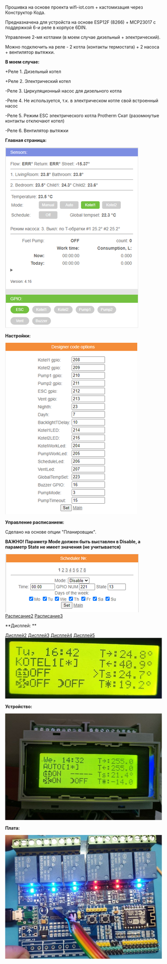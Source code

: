 
Прошивка на основе проекта wifi-iot.com + кастомизация через Конструктор Кода.

Предназначена для устройста на основе ESP12F (8266) + MCP23017 с поддержкой 6-и реле в корпусе 6DIN.

Управление 2-мя котлами (в моем случае дизельный + электрический).

Можно подключить на реле - 2 котла (контакты термостата) + 2 насоса + вентилятор вытяжки.

**В моем случае:**

+Реле 1. Дизельный котел

+Реле 2. Электрический котел

-Реле 3. Циркуляционный насос для дизельного котла

-Реле 4. Не используется, т.к. в электрическом котле свой встроенный насос

-Реле 5. Режим ESC электрического котла Protherm Скат (разомкнутые контакты отключают котел)

-Реле 6. Вентилятор вытяжки

**Главная страница:**

![Главная страница](main_page.png "Главная страница")

**Настройки:**

![Настройки](options.png "Настройки")

**Управление расписанием:**

Сделано на основе опции "Планировщик".

**ВАЖНО! Параметр Mode должен быть выставлен в Disable, а параметр State не имеет значения (не учитывается)**


![Расписание](schedule_1.png "Расписание") [Расписание2](schedule_2.png) [Расписание3](schedule_3.png)

**Дисплей: **

[Дисплей2](lcd_main_3.jpg) [Дисплей3](lcd_main_4.jpg) [Дисплей4](lcd_main_5.jpg) [Дисплей5](lcd_main_6.jpg)
![Дисплей](lcd_main_2.jpg "Дисплей")

**Устройство:**

![Устройство](device.jpg "Устройство")

**Плата:**

![Плата](plata_3.jpg "Плата")

